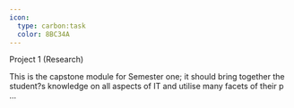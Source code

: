 ```yaml
---
icon:
  type: carbon:task
  color: 8BC34A
---
```

Project 1 (Research)

This is the capstone module for Semester one; it should bring together the student?s knowledge on all aspects of IT and utilise many facets of their p ... 
